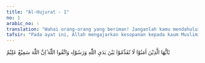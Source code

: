 ```yaml
---
title: "Al-Hujurat - 1"
no: 1
arabic_no: ١
translation: "Wahai orang-orang yang beriman! Janganlah kamu mendahului Allah dan Rasul-Nya dan bertakwalah kepada Allah. Sungguh, Allah Maha Mendengar, Maha Mengetahui."
tafsir: "Pada ayat ini, Allah mengajarkan kesopanan kepada kaum Muslimin ketika berhadapan dengan Rasulullah saw dalam hal perbuatan dan percakapan. Allah memperingatkan kaum Mukminin supaya jangan mendahului Allah dan rasul-Nya dalam menentukan suatu hukum atau pendapat.\n\nMereka dilarang memutuskan suatu perkara sebelum membahas dan meneliti lebih dahulu hukum Allah dan (atau) ketentuan dari rasul-Nya terhadap masalah itu. Hal ini bertujuan agar keputusan mereka tidak menyalahi apalagi bertentangan dengan syariat Islam, sehingga dapat menimbulkan kemurkaan Allah. \n\nYang demikian ini sejalan dengan yang dialami oleh sahabat Nabi Muhammad yaitu Mu'adh bin Jabal ketika akan diutus ke negeri Yaman. Rasulullah saw bertanya, \"Kamu akan memberi keputusan dengan apa?\" Dijawab oleh Mu'adh, \"Dengan kitab Allah.\" Nabi bertanya lagi, \"Jika tidak kamu jumpai dalam kitab Allah, bagaimana?\" Mu'adh menjawab, \"Dengan Sunah Rasulullah.\" Nabi Muhammad bertanya lagi, \"Jika dalam Sunah Rasulullah tidak kamu jumpai, bagaimana?\" Mu'adh menjawab, \"Aku akan ijtihad dengan pikiranku.\" Lalu Nabi Muhammad saw menepuk dada Mu'adh seraya berkata, \"Segala puji bagi Allah yang telah memberi taufik kepada utusan rasul-Nya tentang apa yang diridai Allah dan rasul-Nya.\" (Riwayat Abu Dawud, at-Tirmidhi dan Ibnu Majah dari Mu'adh bin Jabal). \n\nDalam ayat ini, Allah memerintahkan kepada kaum Mukminin supaya melaksanakan perintah Allah, menjauhi larangan-Nya, dan tidak tergesa-gesa melakukan perbuatan atau mengemukakan pendapat dengan mendahului Al-Qur'an dan hadis Nabi yang ada hubungannya dengan sebab turunnya ayat ini. Tersebut dalam kitab al-Iklil bahwa mereka dilarang menyembelih kurban pada hari Raya Idul Adha sebelum nabi menyembelih, dan dilarang berpuasa pada hari yang diragukan, seperti apakah telah datang awal Ramadan atau belum, sebelum jelas hasil ijtihad untuk penetapannya. Kemudian Allah memerintahkan supaya mereka tetap bertakwa kepada-Nya karena Allah Maha Mendengar segala percakapan dan Maha Mengetahui segala yang terkandung dalam hati hamba-hamba-Nya."
---
```


يٰٓاَيُّهَا الَّذِيْنَ اٰمَنُوْا لَا تُقَدِّمُوْا بَيْنَ يَدَيِ اللّٰهِ وَرَسُوْلِهٖ وَاتَّقُوا اللّٰهَ ۗاِنَّ اللّٰهَ سَمِيْعٌ عَلِيْمٌ 
